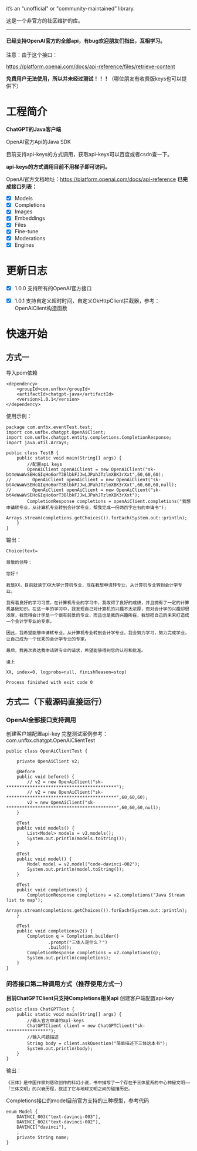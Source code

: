 it’s an “unofficial" or "community-maintained” library.

这是一个非官方的社区维护的库。

---
#### 已经支持OpenAI官方的全部api，有bug欢迎朋友们指出，互相学习。

注意：由于这个接口：

https://platform.openai.com/docs/api-reference/files/retrieve-content

**免费用户无法使用，所以并未经过测试！！！**（哪位朋友有收费版keys也可以提供下）


# 工程简介

**ChatGPT的Java客户端**

OpenAI官方Api的Java SDK

目前支持api-keys的方式调用，获取api-keys可以百度或者csdn查一下。

**api-keys的方式调用目前不用梯子即可访问。**


OpenAi官方文档地址：https://platform.openai.com/docs/api-reference
**已完成接口列表：**
- [x] Models
- [x] Completions
- [x] Images
- [x] Embeddings
- [x] Files
- [x] Fine-tune
- [x] Moderations
- [x] Engines

# 更新日志
- [x] 1.0.0   支持所有的OpenAI官方接口
- [x] 1.0.1   支持自定义超时时间，自定义OkHttpClient拦截器，参考：OpenAiClient构造函数


# 快速开始

## 方式一
导入pom依赖
```
<dependency>
    <groupId>com.unfbx</groupId>
    <artifactId>chatgpt-java</artifactId>
    <version>1.0.1</version>
</dependency>
```

使用示例：
```
package com.unfbx.eventTest.test;
import com.unfbx.chatgpt.OpenAiClient;
import com.unfbx.chatgpt.entity.completions.CompletionResponse;
import java.util.Arrays;

public class TestB {
    public static void main(String[] args) {
        //配置api keys
        OpenAiClient openAiClient = new OpenAiClient("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",60,60,60);
//        OpenAiClient openAiClient = new OpenAiClient("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",60,60,60,null);
//        OpenAiClient openAiClient = new OpenAiClient("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");
        CompletionResponse completions = openAiClient.completions("我想申请转专业，从计算机专业转到会计学专业，帮我完成一份两百字左右的申请书");
        Arrays.stream(completions.getChoices()).forEach(System.out::println);
    }
}
```

输出：
```
Choice(text=

尊敬的领导：

您好！

我是XX，目前就读于XX大学计算机专业，现在我想申请转专业，从计算机专业转到会计学专业。

我有着良好的学习习惯，在计算机专业的学习中，我取得了良好的成绩，并且拥有了一定的计算机基础知识。在这一年的学习中，我发现自己对计算机的兴趣不太浓厚，而对会计学的兴趣却很浓厚，我觉得会计学是一个很有前景的专业，而且也是我的兴趣所在，我想把自己的未来打造成一个会计学专业的专家。

因此，我希望能够申请转专业，从计算机专业转到会计学专业，我会努力学习，努力完成学业，让自己成为一个优秀的会计学专业的专家。

最后，我再次表达我申请转专业的请求，希望能够得到您的认可和批准。

谨上

XX, index=0, logprobs=null, finishReason=stop)

Process finished with exit code 0

```

## 方式二（下载源码直接运行）

### **OpenAI全部接口支持调用**

创建客户端配置api-key
完整测试案例参考：com.unfbx.chatgpt.OpenAiClientTest
```
public class OpenAiClientTest {

    private OpenAiClient v2;

    @Before
    public void before() {
        // v2 = new OpenAiClient("sk-******************************************");
        // v2 = new OpenAiClient("sk-******************************************",60,60,60);
        v2 = new OpenAiClient("sk-******************************************",60,60,60,null);
    }

    @Test
    public void models() {
        List<Model> models = v2.models();
        System.out.println(models.toString());
    }

    @Test
    public void model() {
        Model model = v2.model("code-davinci-002");
        System.out.println(model.toString());
    }

    @Test
    public void completions() {
        CompletionResponse completions = v2.completions("Java Stream list to map");
        Arrays.stream(completions.getChoices()).forEach(System.out::println);
    }
    
    @Test
    public void completionsv2() {
        Completion q = Completion.builder()
                .prompt("三体人是什么？")
                .build();
        CompletionResponse completions = v2.completions(q);
        System.out.println(completions);
    }
}
```
### 问答接口第二种调用方式（推荐使用方式一）
**目前ChatGPTClient只支持Completions相关api**
创建客户端配置api-key
```
public class ChatGPTTest {
    public static void main(String[] args) {
        //输入官方申请的api-keys
        ChatGPTClient client = new ChatGPTClient("sk-****************");
        //输入问题描述
        String body = client.askQuestion("简单描述下三体这本书");
        System.out.println(body);
    }
}
```
输出：
```
《三体》是中国作家刘慈欣创作的科幻小说，书中描写了一个存在于三体星系的中心神秘文明——「三体文明」的兴衰历程，叙述了它与地球文明之间的碰撞历史。
```

Completions接口的model目前官方支持的三种模型，参考代码
```
enum Model {
    DAVINCI_003("text-davinci-003"),
    DAVINCI_002("text-davinci-002"),
    DAVINCI("davinci"),
    ;
    private String name;
}
```